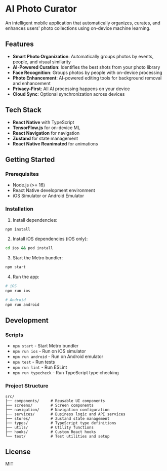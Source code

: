 # AI Photo Curator

An intelligent mobile application that automatically organizes, curates, and enhances users' photo collections using on-device machine learning.

## Features

- **Smart Photo Organization**: Automatically groups photos by events, people, and visual similarity
- **AI-Powered Curation**: Identifies the best shots from your photo library
- **Face Recognition**: Groups photos by people with on-device processing
- **Photo Enhancement**: AI-powered editing tools for background removal and enhancement
- **Privacy-First**: All AI processing happens on your device
- **Cloud Sync**: Optional synchronization across devices

## Tech Stack

- **React Native** with TypeScript
- **TensorFlow.js** for on-device ML
- **React Navigation** for navigation
- **Zustand** for state management
- **React Native Reanimated** for animations

## Getting Started

### Prerequisites

- Node.js (>= 16)
- React Native development environment
- iOS Simulator or Android Emulator

### Installation

1. Install dependencies:

```bash
npm install
```

2. Install iOS dependencies (iOS only):

```bash
cd ios && pod install
```

3. Start the Metro bundler:

```bash
npm start
```

4. Run the app:

```bash
# iOS
npm run ios

# Android
npm run android
```

## Development

### Scripts

- `npm start` - Start Metro bundler
- `npm run ios` - Run on iOS simulator
- `npm run android` - Run on Android emulator
- `npm test` - Run tests
- `npm run lint` - Run ESLint
- `npm run typecheck` - Run TypeScript type checking

### Project Structure

```
src/
├── components/     # Reusable UI components
├── screens/        # Screen components
├── navigation/     # Navigation configuration
├── services/       # Business logic and API services
├── stores/         # Zustand state management
├── types/          # TypeScript type definitions
├── utils/          # Utility functions
├── hooks/          # Custom React hooks
└── test/           # Test utilities and setup
```

## License

MIT
